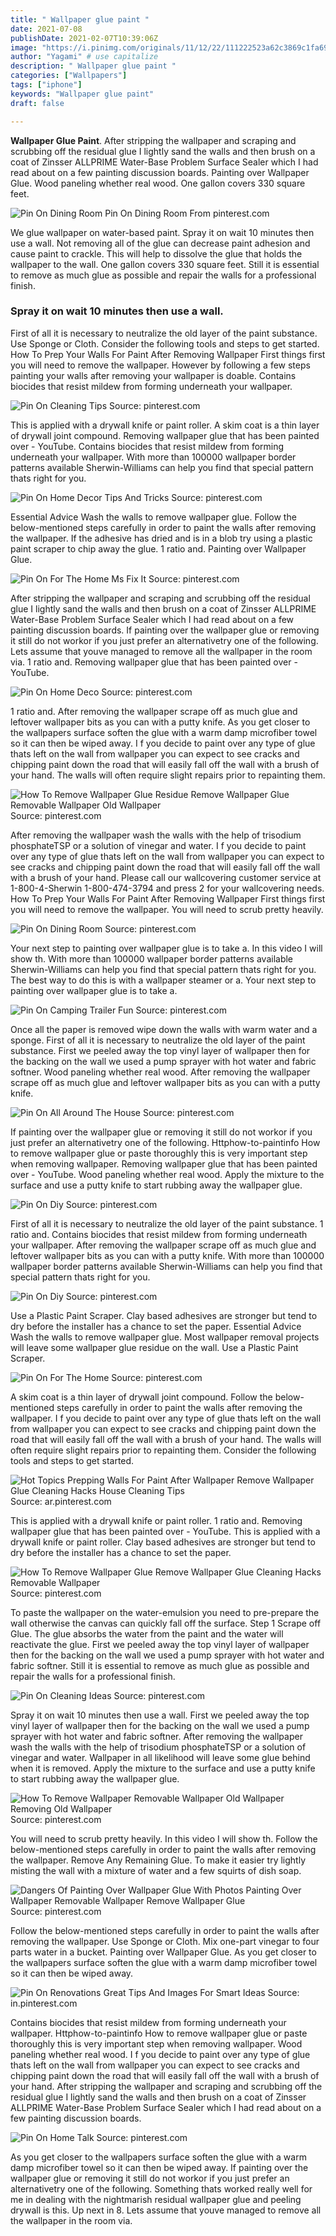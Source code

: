 ```yaml
---
title: " Wallpaper glue paint "
date: 2021-07-08
publishDate: 2021-02-07T10:39:06Z
image: "https://i.pinimg.com/originals/11/12/22/111222523a62c3869c1fa6964a283f54.jpg"
author: "Yagami" # use capitalize
description: " Wallpaper glue paint "
categories: ["Wallpapers"]
tags: ["iphone"]
keywords: "Wallpaper glue paint"
draft: false

---
```



**Wallpaper Glue Paint**. After stripping the wallpaper and scraping and scrubbing off the residual glue I lightly sand the walls and then brush on a coat of Zinsser ALLPRIME Water-Base Problem Surface Sealer which I had read about on a few painting discussion boards. Painting over Wallpaper Glue. Wood paneling whether real wood. One gallon covers 330 square feet.

![Pin On Dining Room](https://i.pinimg.com/originals/79/04/21/7904217e0fd02d14cef5ca6d1cf1c80c.jpg "Pin On Dining Room")
Pin On Dining Room From pinterest.com


We glue wallpaper on water-based paint. Spray it on wait 10 minutes then use a wall. Not removing all of the glue can decrease paint adhesion and cause paint to crackle. This will help to dissolve the glue that holds the wallpaper to the wall. One gallon covers 330 square feet. Still it is essential to remove as much glue as possible and repair the walls for a professional finish.

### Spray it on wait 10 minutes then use a wall.

First of all it is necessary to neutralize the old layer of the paint substance. Use Sponge or Cloth. Consider the following tools and steps to get started. How To Prep Your Walls For Paint After Removing Wallpaper First things first you will need to remove the wallpaper. However by following a few steps painting your walls after removing your wallpaper is doable. Contains biocides that resist mildew from forming underneath your wallpaper.


![Pin On Cleaning Tips](https://i.pinimg.com/originals/3a/65/c8/3a65c8d4c7a4fb80e7c5075b7787ef0e.jpg "Pin On Cleaning Tips")
Source: pinterest.com

This is applied with a drywall knife or paint roller. A skim coat is a thin layer of drywall joint compound. Removing wallpaper glue that has been painted over - YouTube. Contains biocides that resist mildew from forming underneath your wallpaper. With more than 100000 wallpaper border patterns available Sherwin-Williams can help you find that special pattern thats right for you.

![Pin On Home Decor Tips And Tricks](https://i.pinimg.com/originals/20/fe/b3/20feb3187ec133453386df5d5d195b07.jpg "Pin On Home Decor Tips And Tricks")
Source: pinterest.com

Essential Advice Wash the walls to remove wallpaper glue. Follow the below-mentioned steps carefully in order to paint the walls after removing the wallpaper. If the adhesive has dried and is in a blob try using a plastic paint scraper to chip away the glue. 1 ratio and. Painting over Wallpaper Glue.

![Pin On For The Home Ms Fix It](https://i.pinimg.com/originals/4f/e6/e6/4fe6e60e5f445309afbac86aec7fce17.jpg "Pin On For The Home Ms Fix It")
Source: pinterest.com

After stripping the wallpaper and scraping and scrubbing off the residual glue I lightly sand the walls and then brush on a coat of Zinsser ALLPRIME Water-Base Problem Surface Sealer which I had read about on a few painting discussion boards. If painting over the wallpaper glue or removing it still do not workor if you just prefer an alternativetry one of the following. Lets assume that youve managed to remove all the wallpaper in the room via. 1 ratio and. Removing wallpaper glue that has been painted over - YouTube.

![Pin On Home Deco](https://i.pinimg.com/originals/4c/40/5e/4c405eb2bb5d7a20ac785563cb0b2c08.jpg "Pin On Home Deco")
Source: pinterest.com

1 ratio and. After removing the wallpaper scrape off as much glue and leftover wallpaper bits as you can with a putty knife. As you get closer to the wallpapers surface soften the glue with a warm damp microfiber towel so it can then be wiped away. I f you decide to paint over any type of glue thats left on the wall from wallpaper you can expect to see cracks and chipping paint down the road that will easily fall off the wall with a brush of your hand. The walls will often require slight repairs prior to repainting them.

![How To Remove Wallpaper Glue Residue Remove Wallpaper Glue Removable Wallpaper Old Wallpaper](https://i.pinimg.com/736x/b2/55/e2/b255e2df0c791693a78ae706f987f77f.jpg "How To Remove Wallpaper Glue Residue Remove Wallpaper Glue Removable Wallpaper Old Wallpaper")
Source: pinterest.com

After removing the wallpaper wash the walls with the help of trisodium phosphateTSP or a solution of vinegar and water. I f you decide to paint over any type of glue thats left on the wall from wallpaper you can expect to see cracks and chipping paint down the road that will easily fall off the wall with a brush of your hand. Please call our wallcovering customer service at 1-800-4-Sherwin 1-800-474-3794 and press 2 for your wallcovering needs. How To Prep Your Walls For Paint After Removing Wallpaper First things first you will need to remove the wallpaper. You will need to scrub pretty heavily.

![Pin On Dining Room](https://i.pinimg.com/originals/79/04/21/7904217e0fd02d14cef5ca6d1cf1c80c.jpg "Pin On Dining Room")
Source: pinterest.com

Your next step to painting over wallpaper glue is to take a. In this video I will show th. With more than 100000 wallpaper border patterns available Sherwin-Williams can help you find that special pattern thats right for you. The best way to do this is with a wallpaper steamer or a. Your next step to painting over wallpaper glue is to take a.

![Pin On Camping Trailer Fun](https://i.pinimg.com/originals/b3/d7/5c/b3d75cb0556646e639ac92cc8b768209.jpg "Pin On Camping Trailer Fun")
Source: pinterest.com

Once all the paper is removed wipe down the walls with warm water and a sponge. First of all it is necessary to neutralize the old layer of the paint substance. First we peeled away the top vinyl layer of wallpaper then for the backing on the wall we used a pump sprayer with hot water and fabric softner. Wood paneling whether real wood. After removing the wallpaper scrape off as much glue and leftover wallpaper bits as you can with a putty knife.

![Pin On All Around The House](https://i.pinimg.com/originals/d2/65/21/d265219f66705fd2368fe292038dc22c.png "Pin On All Around The House")
Source: pinterest.com

If painting over the wallpaper glue or removing it still do not workor if you just prefer an alternativetry one of the following. Httphow-to-paintinfo How to remove wallpaper glue or paste thoroughly this is very important step when removing wallpaper. Removing wallpaper glue that has been painted over - YouTube. Wood paneling whether real wood. Apply the mixture to the surface and use a putty knife to start rubbing away the wallpaper glue.

![Pin On Diy](https://i.pinimg.com/originals/49/2a/39/492a39fe40bb4141f81c64709e4d194d.jpg "Pin On Diy")
Source: pinterest.com

First of all it is necessary to neutralize the old layer of the paint substance. 1 ratio and. Contains biocides that resist mildew from forming underneath your wallpaper. After removing the wallpaper scrape off as much glue and leftover wallpaper bits as you can with a putty knife. With more than 100000 wallpaper border patterns available Sherwin-Williams can help you find that special pattern thats right for you.

![Pin On Diy](https://i.pinimg.com/originals/b9/e7/bc/b9e7bc7d9ef8ed13a14b09cd214dc214.jpg "Pin On Diy")
Source: pinterest.com

Use a Plastic Paint Scraper. Clay based adhesives are stronger but tend to dry before the installer has a chance to set the paper. Essential Advice Wash the walls to remove wallpaper glue. Most wallpaper removal projects will leave some wallpaper glue residue on the wall. Use a Plastic Paint Scraper.

![Pin On For The Home](https://i.pinimg.com/originals/ff/f0/7a/fff07a6d7aec3c6096c039ec769b5528.jpg "Pin On For The Home")
Source: pinterest.com

A skim coat is a thin layer of drywall joint compound. Follow the below-mentioned steps carefully in order to paint the walls after removing the wallpaper. I f you decide to paint over any type of glue thats left on the wall from wallpaper you can expect to see cracks and chipping paint down the road that will easily fall off the wall with a brush of your hand. The walls will often require slight repairs prior to repainting them. Consider the following tools and steps to get started.

![Hot Topics Prepping Walls For Paint After Wallpaper Remove Wallpaper Glue Cleaning Hacks House Cleaning Tips](https://i.pinimg.com/736x/76/31/c0/7631c0febcf4465761a2d92d75609cb4.jpg "Hot Topics Prepping Walls For Paint After Wallpaper Remove Wallpaper Glue Cleaning Hacks House Cleaning Tips")
Source: ar.pinterest.com

This is applied with a drywall knife or paint roller. 1 ratio and. Removing wallpaper glue that has been painted over - YouTube. This is applied with a drywall knife or paint roller. Clay based adhesives are stronger but tend to dry before the installer has a chance to set the paper.

![How To Remove Wallpaper Glue Remove Wallpaper Glue Cleaning Hacks Removable Wallpaper](https://i.pinimg.com/originals/75/1d/47/751d478f3233e22dc1e193833571f43e.jpg "How To Remove Wallpaper Glue Remove Wallpaper Glue Cleaning Hacks Removable Wallpaper")
Source: pinterest.com

To paste the wallpaper on the water-emulsion you need to pre-prepare the wall otherwise the canvas can quickly fall off the surface. Step 1 Scrape off Glue. The glue absorbs the water from the paint and the water will reactivate the glue. First we peeled away the top vinyl layer of wallpaper then for the backing on the wall we used a pump sprayer with hot water and fabric softner. Still it is essential to remove as much glue as possible and repair the walls for a professional finish.

![Pin On Cleaning Ideas](https://i.pinimg.com/originals/07/ac/aa/07acaa9a9cb094bb6cc86d1c93b06d58.jpg "Pin On Cleaning Ideas")
Source: pinterest.com

Spray it on wait 10 minutes then use a wall. First we peeled away the top vinyl layer of wallpaper then for the backing on the wall we used a pump sprayer with hot water and fabric softner. After removing the wallpaper wash the walls with the help of trisodium phosphateTSP or a solution of vinegar and water. Wallpaper in all likelihood will leave some glue behind when it is removed. Apply the mixture to the surface and use a putty knife to start rubbing away the wallpaper glue.

![How To Remove Wallpaper Removable Wallpaper Old Wallpaper Removing Old Wallpaper](https://i.pinimg.com/originals/d6/30/0e/d6300e206324f3ad3ce4408902e4408b.jpg "How To Remove Wallpaper Removable Wallpaper Old Wallpaper Removing Old Wallpaper")
Source: pinterest.com

You will need to scrub pretty heavily. In this video I will show th. Follow the below-mentioned steps carefully in order to paint the walls after removing the wallpaper. Remove Any Remaining Glue. To make it easier try lightly misting the wall with a mixture of water and a few squirts of dish soap.

![Dangers Of Painting Over Wallpaper Glue With Photos Painting Over Wallpaper Removable Wallpaper Remove Wallpaper Glue](https://i.pinimg.com/originals/77/30/13/77301382838177c6d87138b2f0cf0bb3.jpg "Dangers Of Painting Over Wallpaper Glue With Photos Painting Over Wallpaper Removable Wallpaper Remove Wallpaper Glue")
Source: pinterest.com

Follow the below-mentioned steps carefully in order to paint the walls after removing the wallpaper. Use Sponge or Cloth. Mix one-part vinegar to four parts water in a bucket. Painting over Wallpaper Glue. As you get closer to the wallpapers surface soften the glue with a warm damp microfiber towel so it can then be wiped away.

![Pin On Renovations Great Tips And Images For Smart Ideas](https://i.pinimg.com/736x/be/6c/e7/be6ce77be60926237e2e202166b6d602.jpg "Pin On Renovations Great Tips And Images For Smart Ideas")
Source: in.pinterest.com

Contains biocides that resist mildew from forming underneath your wallpaper. Httphow-to-paintinfo How to remove wallpaper glue or paste thoroughly this is very important step when removing wallpaper. Wood paneling whether real wood. I f you decide to paint over any type of glue thats left on the wall from wallpaper you can expect to see cracks and chipping paint down the road that will easily fall off the wall with a brush of your hand. After stripping the wallpaper and scraping and scrubbing off the residual glue I lightly sand the walls and then brush on a coat of Zinsser ALLPRIME Water-Base Problem Surface Sealer which I had read about on a few painting discussion boards.

![Pin On Home Talk](https://i.pinimg.com/originals/11/12/22/111222523a62c3869c1fa6964a283f54.jpg "Pin On Home Talk")
Source: pinterest.com

As you get closer to the wallpapers surface soften the glue with a warm damp microfiber towel so it can then be wiped away. If painting over the wallpaper glue or removing it still do not workor if you just prefer an alternativetry one of the following. Something thats worked really well for me in dealing with the nightmarish residual wallpaper glue and peeling drywall is this. Up next in 8. Lets assume that youve managed to remove all the wallpaper in the room via.


